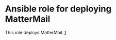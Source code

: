 Ansible role for deploying MatterMail
=====================================

This role deploys MatterMail. [1]

[1]: https://github.com/rodcorsi/mattermail

